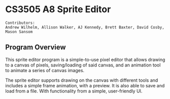 # CS3505 A8 Sprite Editor

```
Contributors: 
Andrew Wilhelm, Allison Walker, AJ Kennedy, Brett Baxter, David Cosby, Mason Sansom

```

## Program Overview
  This sprite editor program is a simple-to-use pixel editor that allows drawing to a canvas of pixels,
  saving/loading of said canvas, and an animation tool to animate a series of canvas images.

  The sprite editor supports drawing on the canvas with different tools and includes a simple frame
  animation, with a preview. It is also able to save and load from a file. With functionality from a
  simple, user-friendly UI.


